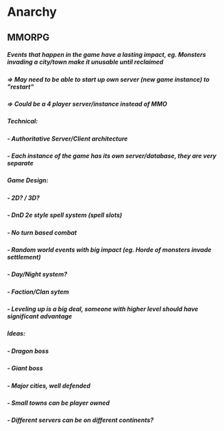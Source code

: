 # Anarchy
## MMORPG

##### Events that happen in the game have a lasting impact, eg. Monsters invading a city/town make it unusable until reclaimed
#####     => May need to be able to start up own server (new game instance) to "restart"
#####     => Could be a 4 player server/instance instead of MMO

##### Technical:
#####     - Authoritative Server/Client architecture
#####     - Each instance of the game has its own server/database, they are very separate

##### Game Design:
#####     - 2D? / 3D?
#####     - DnD 2e style spell system (spell slots)
#####     - No turn based combat
#####     - Random world events with big impact (eg. Horde of monsters invade settlement)
#####     - Day/Night system?
#####     - Faction/Clan sytem
#####     - Leveling up is a big deal, someone with higher level should have significant advantage

##### Ideas:
#####     - Dragon boss
#####     - Giant boss
#####     - Major cities, well defended
#####     - Small towns can be player owned
#####     - Different servers can be on different continents?